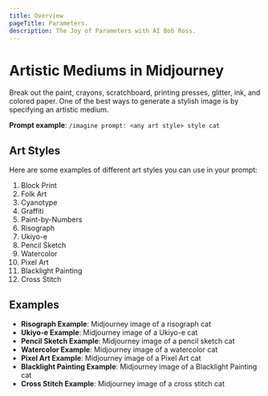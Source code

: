 ```yaml
---
title: Overview
pageTitle: Parameters.
description: The Joy of Parameters with AI Bob Ross.
---
```


# Artistic Mediums in Midjourney
Break out the paint, crayons, scratchboard, printing presses, glitter, ink, and colored paper. One of the best ways to generate a stylish image is by specifying an artistic medium.

**Prompt example**: `/imagine prompt: <any art style> style cat`

## Art Styles
Here are some examples of different art styles you can use in your prompt:

1. Block Print
2. Folk Art
3. Cyanotype
4. Graffiti
5. Paint-by-Numbers
6. Risograph
7. Ukiyo-e
8. Pencil Sketch
9. Watercolor
10. Pixel Art
11. Blacklight Painting
12. Cross Stitch

## Examples
- **Risograph Example**: Midjourney image of a risograph cat
- **Ukiyo-e Example**: Midjourney image of a Ukiyo-e cat
- **Pencil Sketch Example**: Midjourney image of a pencil sketch cat
- **Watercolor Example**: Midjourney image of a watercolor cat
- **Pixel Art Example**: Midjourney image of a Pixel Art cat
- **Blacklight Painting Example**: Midjourney image of a Blacklight Painting cat
- **Cross Stitch Example**: Midjourney image of a cross stitch cat

